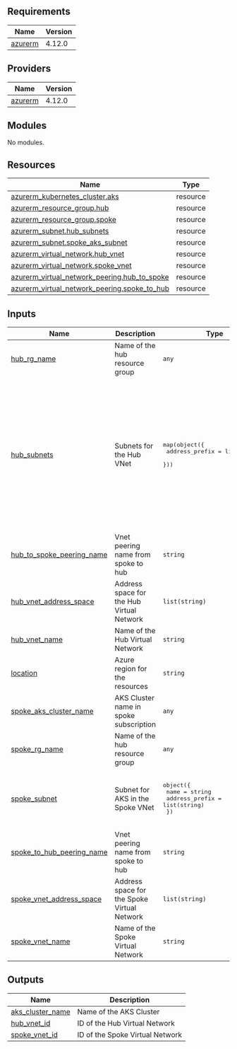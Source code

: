 <!-- BEGIN_TF_DOCS -->
## Requirements

| Name | Version |
|------|---------|
| <a name="requirement_azurerm"></a> [azurerm](#requirement\_azurerm) | 4.12.0 |

## Providers

| Name | Version |
|------|---------|
| <a name="provider_azurerm"></a> [azurerm](#provider\_azurerm) | 4.12.0 |

## Modules

No modules.

## Resources

| Name | Type |
|------|------|
| [azurerm_kubernetes_cluster.aks](https://registry.terraform.io/providers/hashicorp/azurerm/4.12.0/docs/resources/kubernetes_cluster) | resource |
| [azurerm_resource_group.hub](https://registry.terraform.io/providers/hashicorp/azurerm/4.12.0/docs/resources/resource_group) | resource |
| [azurerm_resource_group.spoke](https://registry.terraform.io/providers/hashicorp/azurerm/4.12.0/docs/resources/resource_group) | resource |
| [azurerm_subnet.hub_subnets](https://registry.terraform.io/providers/hashicorp/azurerm/4.12.0/docs/resources/subnet) | resource |
| [azurerm_subnet.spoke_aks_subnet](https://registry.terraform.io/providers/hashicorp/azurerm/4.12.0/docs/resources/subnet) | resource |
| [azurerm_virtual_network.hub_vnet](https://registry.terraform.io/providers/hashicorp/azurerm/4.12.0/docs/resources/virtual_network) | resource |
| [azurerm_virtual_network.spoke_vnet](https://registry.terraform.io/providers/hashicorp/azurerm/4.12.0/docs/resources/virtual_network) | resource |
| [azurerm_virtual_network_peering.hub_to_spoke](https://registry.terraform.io/providers/hashicorp/azurerm/4.12.0/docs/resources/virtual_network_peering) | resource |
| [azurerm_virtual_network_peering.spoke_to_hub](https://registry.terraform.io/providers/hashicorp/azurerm/4.12.0/docs/resources/virtual_network_peering) | resource |

## Inputs

| Name | Description | Type | Default | Required |
|------|-------------|------|---------|:--------:|
| <a name="input_hub_rg_name"></a> [hub\_rg\_name](#input\_hub\_rg\_name) | Name of the hub resource group | `any` | n/a | yes |
| <a name="input_hub_subnets"></a> [hub\_subnets](#input\_hub\_subnets) | Subnets for the Hub VNet | <pre>map(object({<br/>    address_prefix = list(string)<br/>  }))</pre> | <pre>{<br/>  "AzureFirewallSubnet": {<br/>    "address_prefix": [<br/>      "10.0.1.0/24"<br/>    ]<br/>  },<br/>  "GatewaySubnet": {<br/>    "address_prefix": [<br/>      "10.0.0.0/24"<br/>    ]<br/>  },<br/>  "shared-services": {<br/>    "address_prefix": [<br/>      "10.0.2.0/24"<br/>    ]<br/>  }<br/>}</pre> | no |
| <a name="input_hub_to_spoke_peering_name"></a> [hub\_to\_spoke\_peering\_name](#input\_hub\_to\_spoke\_peering\_name) | Vnet peering name from spoke to hub | `string` | `"hub-to-spoke"` | no |
| <a name="input_hub_vnet_address_space"></a> [hub\_vnet\_address\_space](#input\_hub\_vnet\_address\_space) | Address space for the Hub Virtual Network | `list(string)` | <pre>[<br/>  "10.0.0.0/16"<br/>]</pre> | no |
| <a name="input_hub_vnet_name"></a> [hub\_vnet\_name](#input\_hub\_vnet\_name) | Name of the Hub Virtual Network | `string` | `"vnet-hub"` | no |
| <a name="input_location"></a> [location](#input\_location) | Azure region for the resources | `string` | `"East US"` | no |
| <a name="input_spoke_aks_cluster_name"></a> [spoke\_aks\_cluster\_name](#input\_spoke\_aks\_cluster\_name) | AKS Cluster name in spoke subscription | `any` | n/a | yes |
| <a name="input_spoke_rg_name"></a> [spoke\_rg\_name](#input\_spoke\_rg\_name) | Name of the hub resource group | `any` | n/a | yes |
| <a name="input_spoke_subnet"></a> [spoke\_subnet](#input\_spoke\_subnet) | Subnet for AKS in the Spoke VNet | <pre>object({<br/>    name           = string<br/>    address_prefix = list(string)<br/>  })</pre> | <pre>{<br/>  "address_prefix": [<br/>    "10.1.1.0/24"<br/>  ],<br/>  "name": "aks-subnet"<br/>}</pre> | no |
| <a name="input_spoke_to_hub_peering_name"></a> [spoke\_to\_hub\_peering\_name](#input\_spoke\_to\_hub\_peering\_name) | Vnet peering name from spoke to hub | `string` | `"spoke-to-hub"` | no |
| <a name="input_spoke_vnet_address_space"></a> [spoke\_vnet\_address\_space](#input\_spoke\_vnet\_address\_space) | Address space for the Spoke Virtual Network | `list(string)` | <pre>[<br/>  "10.1.0.0/16"<br/>]</pre> | no |
| <a name="input_spoke_vnet_name"></a> [spoke\_vnet\_name](#input\_spoke\_vnet\_name) | Name of the Spoke Virtual Network | `string` | `"vnet-spoke"` | no |

## Outputs

| Name | Description |
|------|-------------|
| <a name="output_aks_cluster_name"></a> [aks\_cluster\_name](#output\_aks\_cluster\_name) | Name of the AKS Cluster |
| <a name="output_hub_vnet_id"></a> [hub\_vnet\_id](#output\_hub\_vnet\_id) | ID of the Hub Virtual Network |
| <a name="output_spoke_vnet_id"></a> [spoke\_vnet\_id](#output\_spoke\_vnet\_id) | ID of the Spoke Virtual Network |
<!-- END_TF_DOCS -->